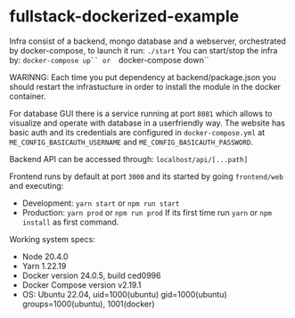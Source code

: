 # fullstack-dockerized-example

Infra consist of a backend, mongo database and a webserver, orchestrated by docker-compose, to launch it run:
```./start```
You can start/stop the infra by:
````docker-compose up``
or 
````docker-compose down``

WARINNG: Each time you put dependency at backend/package.json you should restart the infrastucture in order to install the module in the docker container.

For database GUI there is a service running at port ```8081``` which allows to visualize and operate with database in a userfriendly way. The website has basic auth and its credentials are configured in ```docker-compose.yml``` at ```ME_CONFIG_BASICAUTH_USERNAME``` and ```ME_CONFIG_BASICAUTH_PASSWORD```.

Backend API can be accessed through: ```localhost/api/[...path]```

Frontend runs by default at port ```3000``` and its started by going ```frontend/web``` and executing:
- Development: ```yarn start``` or ```npm run start```
- Production: ```yarn prod``` or ```npm run prod```
If its first time run ```yarn``` or ```npm install``` as first command.

Working system specs: 
- Node 20.4.0
- Yarn 1.22.19
- Docker version 24.0.5, build ced0996
- Docker Compose version v2.19.1
- OS: Ubuntu 22.04, uid=1000(ubuntu) gid=1000(ubuntu) groups=1000(ubuntu), 1001(docker)
